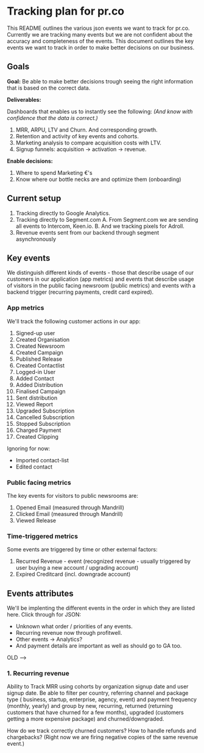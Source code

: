 # Tracking plan for pr.co 

This README outlines the various json events we want to track for pr.co. Currently we are tracking many events but we are not confident about the accuracy and completeness of the events. This document outlines the key events we want to track in order to make better decisions on our business.

## Goals

**Goal:** Be able to make better decisions trough seeing the right information that is based on the correct data.

**Deliverables:**

Dashboards that enables us to instantly see the following:
*(And know with confidence that the data is correct.)*

1. MRR, ARPU, LTV and Churn. And corresponding growth.
2. Retention and activity of key events and cohorts.
3. Marketing analysis to compare acquisition costs with LTV.
4. Signup funnels: acquisition -> activation -> revenue.

**Enable decisions:**

1. Where to spend Marketing €'s
2. Know where our bottle necks are and optimize them (onboarding)

## Current setup

1. Tracking directly to Google Analytics.
2. Tracking directly to Segment.com 
	A. From Segment.com we are sending all events to Intercom, Keen.io.
	B. And we tracking pixels for Adroll.
3. Revenue events sent from our backend through segment asynchronously


## Key events

We distinguish different kinds of events - those that describe usage of our customers in our application (app metrics) and events that describe usage of visitors in the public facing newsroom (public metrics) and events with a backend trigger (recurring payments, credit card expired).


### App metrics

We'll track the following customer actions in our app:

1. Signed-up user
2. Created Organisation
3. Created Newsroom
4. Created Campaign
5. Published Release
6. Created Contactlist
7. Logged-in User
8. Added Contact 
9. Added Distribution
10. Finalised Campaign
11. Sent distribution
12. Viewed Report
13. Upgraded Subscription
14. Cancelled Subscription
15. Stopped Subscription
16. Charged Payment
17. Created Clipping

Ignoring for now:

* Imported contact-list
* Edited contact


### Public facing metrics

The key events for visitors to public newsrooms are:

1. Opened Email (measured through Mandrill)
2. Clicked Email (measured through Mandrill)
3. Viewed Release


### Time-triggered metrics

Some events are triggered by time or other external factors:

1. Recurred Revenue - event (recognized revenue - usually triggered by user buying a new account / upgrading account)
2. Expired Creditcard (incl. downgrade account)


## Events attributes

We'll be implenting the different events in the order in which they are listed here. Click through for JSON:

- Unknown what order / priorities of any events.
- Recurring revenue now through profitwell.
- Other events -> Analytics?
- And payment details are important as well as should go to GA too.



OLD -->

### 1. Recurring revenue

Ability to Track MRR using cohorts by organization signup date and user signup date. Be able to filter per country, referring channel and package type ( business, startup, enterprise, agency, event) and payment frequency (monthly,  yearly) and group by new, recurring, returned (returning customers that have churned for a few months), upgraded (customers getting a more expensive package) and churned/downgraded.
 
How do we track correctly churned customers?
How to handle refunds and chargebacks? (Right now we are firing negative copies of the same revenue event.)


